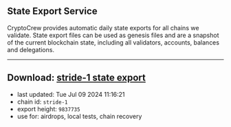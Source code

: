 ## State Export Service
CryptoCrew provides automatic daily state exports for all chains we validate. State export files can be used as genesis files and are a snapshot of the current blockchain state, including all validators, accounts, balances and delegations.

---
**Download: [stride-1 state export](https://dl-eu2.ccvalidators.com/SERVICE/stride/stride-1_export_9837735.json)**
---

- last updated: Tue Jul 09 2024 11:16:21
- chain id: `stride-1`
- export height: `9837735`
- use for: airdrops, local tests, chain recovery
